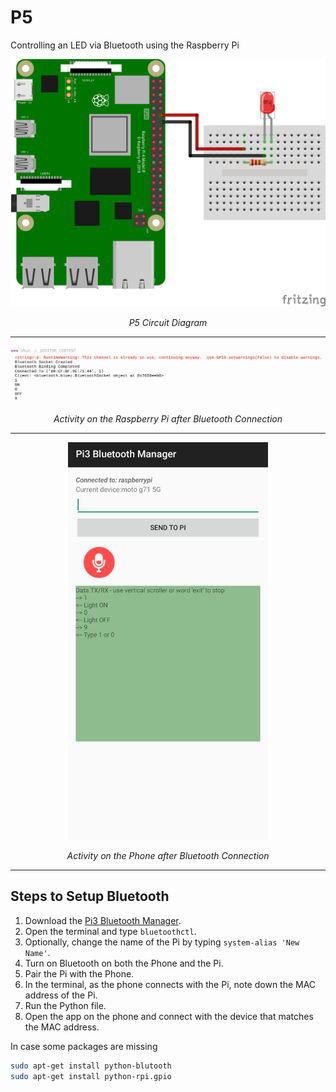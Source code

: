 # P5
Controlling an LED via Bluetooth using the Raspberry Pi

<p align = "center">
  <img src = "../Assets/P5.png" width = 640>
</p>
<p align = "center">
  <em>P5 Circuit Diagram</em>
</p>

___

<p align = "center">
  <img src = "../Assets/P5-RPi.png" width = 640>
</p>
<p align = "center">
  <em>Activity on the Raspberry Pi after Bluetooth Connection</em>
</p>

___

<p align = "center">
  <img src = "../Assets/P5-Phone.jpeg" width = 320>
</p>
<p align = "center">
  <em>Activity on the Phone after Bluetooth Connection</em>
</p>

___
## Steps to Setup Bluetooth
1. Download the [Pi3 Bluetooth Manager](https://github.com/spacebiz24/IoT-Basics/blob/main/Assets/Pi3%20Bluetooth%20Manager.apk).
1. Open the terminal and type `bluetoothctl`.
1. Optionally, change the name of the Pi by typing `system-alias 'New Name'`.
1. Turn on Bluetooth on both the Phone and the Pi.
1. Pair the Pi with the Phone.
1. In the terminal, as the phone connects with the Pi, note down the MAC address of the Pi.
1. Run the Python file.
1. Open the app on the phone and connect with the device that matches the MAC address.

In case some packages are missing
   ```bash
   sudo apt-get install python-blutooth
   sudo apt-get install python-rpi.gpio
   ```
